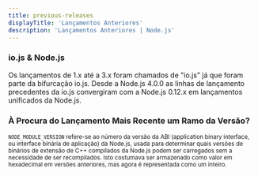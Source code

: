 ```yaml
---
title: previous-releases
displayTitle: 'Lançamentos Anteriores'
description: 'Lançamentos Anteriores | Node.js'
---
```


### io.js & Node.js

Os lançamentos de 1.x até a 3.x foram chamados de "io.js" já que foram parte da bifurcação io.js. Desde a Node.js 4.0.0 as linhas de lançamento precedentes da io.js convergiram com a Node.js 0.12.x em lançamentos unificados da Node.js.

### À Procura do Lançamento Mais Recente um Ramo da Versão?

<small>
  <code>NODE_MODULE_VERSION</code> refere-se ao número da versão da ABI (application binary interface, ou interface binária de aplicação) da Node.js, usada para determinar quais versões de binários de extensão de C++ compilados da Node.js podem ser carregados sem a necessidade de ser recompilados. Isto costumava ser armazenado como valor em hexadecimal em versões anteriores, mas agora é representada como um inteiro.
</small>
